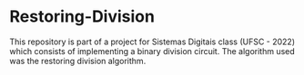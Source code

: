 # Restoring-Division

This repository is part of a project for Sistemas Digitais class (UFSC - 2022) which consists of implementing a binary division circuit. The algorithm used was the restoring division algorithm.

